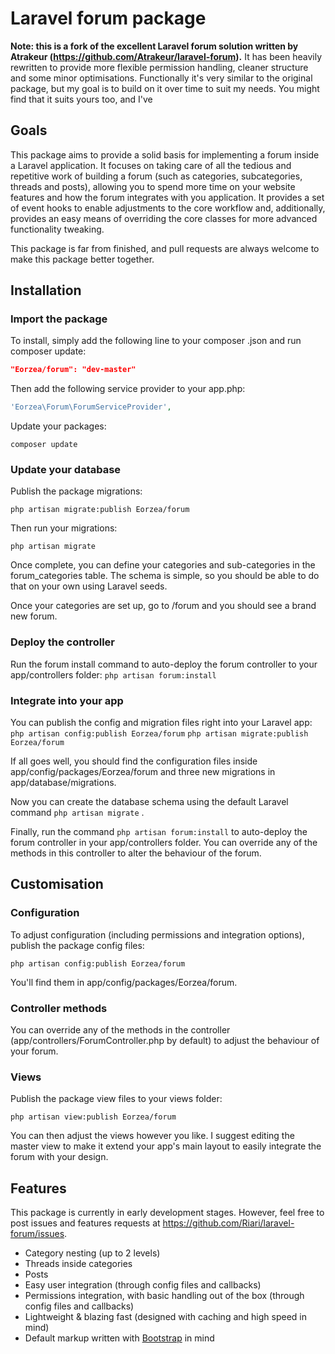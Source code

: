 # Laravel forum package

**Note: this is a fork of the excellent Laravel forum solution written by Atrakeur (https://github.com/Atrakeur/laravel-forum).** It has been heavily rewritten to provide more flexible permission handling, cleaner structure and some minor optimisations. Functionally it's very similar to the original package, but my goal is to build on it over time to suit my needs. You might find that it suits yours too, and I've

## Goals

This package aims to provide a solid basis for implementing a forum inside a Laravel application.
It focuses on taking care of all the tedious and repetitive work of building a forum (such as categories, subcategories, threads and posts), allowing you to spend more time on your website features and how the forum integrates with you application.
It provides a set of event hooks to enable adjustments to the core workflow and, additionally, provides an easy means of overriding the core classes for more advanced functionality tweaking.

This package is far from finished, and pull requests are always welcome to make this package better together.

## Installation

### Import the package

To install, simply add the following line to your composer .json and run composer update:

```json
"Eorzea/forum": "dev-master"
```

Then add the following service provider to your app.php:

```php
'Eorzea\Forum\ForumServiceProvider',
```

Update your packages:

`composer update`

### Update your database

Publish the package migrations:

`php artisan migrate:publish Eorzea/forum`

Then run your migrations:

`php artisan migrate`

Once complete, you can define your categories and sub-categories in the forum_categories table. The schema is simple, so you should be able to do that on your own using Laravel seeds.

Once your categories are set up, go to <app hostname>/forum and you should see a brand new forum.

### Deploy the controller

Run the forum install command to auto-deploy the forum controller to your app/controllers folder:
`php artisan forum:install`

### Integrate into your app

You can publish the config and migration files right into your Laravel app:
`php artisan config:publish Eorzea/forum`
`php artisan migrate:publish Eorzea/forum`

If all goes well, you should find the configuration files inside app/config/packages/Eorzea/forum and three new migrations in app/database/migrations.

Now you can create the database schema using the default Laravel command `php artisan migrate` .

Finally, run the command `php artisan forum:install` to auto-deploy the forum controller in your app/controllers folder. You can override any of the methods in this controller to alter the behaviour of the forum.

## Customisation

### Configuration

To adjust configuration (including permissions and integration options), publish the package config files:

`php artisan config:publish Eorzea/forum`

You'll find them in app/config/packages/Eorzea/forum.

### Controller methods

You can override any of the methods in the controller (app/controllers/ForumController.php by default) to adjust the behaviour of your forum.

### Views

Publish the package view files to your views folder:

`php artisan view:publish Eorzea/forum`

You can then adjust the views however you like. I suggest editing the master view to make it extend your app's main layout to easily integrate the forum with your design.

## Features

This package is currently in early development stages. However, feel free to post issues and features requests at https://github.com/Riari/laravel-forum/issues.

 * Category nesting (up to 2 levels)
 * Threads inside categories
 * Posts
 * Easy user integration (through config files and callbacks)
 * Permissions integration, with basic handling out of the box (through config files and callbacks)
 * Lightweight & blazing fast (designed with caching and high speed in mind)
 * Default markup written with [Bootstrap](http://getbootstrap.com/) in mind
